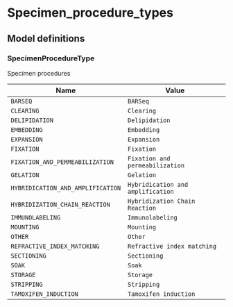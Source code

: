 # Specimen_procedure_types

## Model definitions

### SpecimenProcedureType

Specimen procedures

| Name | Value |
|------|-------|
| `BARSEQ` | `BARSeq` |
| `CLEARING` | `Clearing` |
| `DELIPIDATION` | `Delipidation` |
| `EMBEDDING` | `Embedding` |
| `EXPANSION` | `Expansion` |
| `FIXATION` | `Fixation` |
| `FIXATION_AND_PERMEABILIZATION` | `Fixation and permeabilization` |
| `GELATION` | `Gelation` |
| `HYBRIDICATION_AND_AMPLIFICATION` | `Hybridication and amplification` |
| `HYBRIDIZATION_CHAIN_REACTION` | `Hybridization Chain Reaction` |
| `IMMUNOLABELING` | `Immunolabeling` |
| `MOUNTING` | `Mounting` |
| `OTHER` | `Other` |
| `REFRACTIVE_INDEX_MATCHING` | `Refractive index matching` |
| `SECTIONING` | `Sectioning` |
| `SOAK` | `Soak` |
| `STORAGE` | `Storage` |
| `STRIPPING` | `Stripping` |
| `TAMOXIFEN_INDUCTION` | `Tamoxifen induction` |


